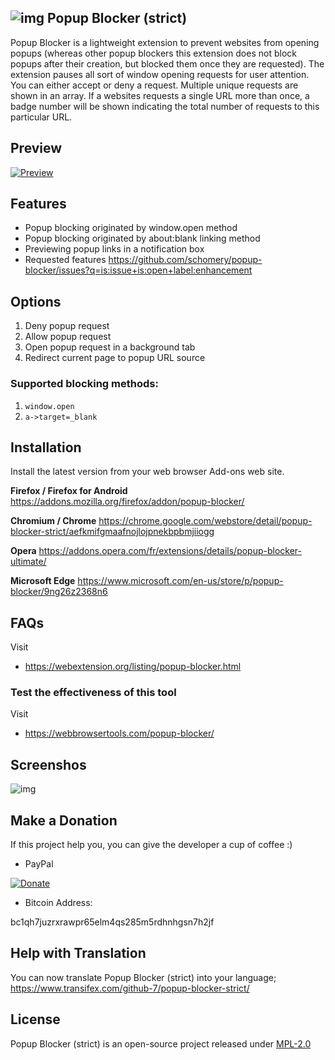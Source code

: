 ## ![img](https://raw.githubusercontent.com/schomery/popup-blocker/master/src/data/icons/32.png) Popup Blocker (strict)

Popup Blocker is a lightweight extension to prevent websites from opening popups (whereas other popup blockers this extension does not block popups after their creation, but blocked them once they are requested). The extension pauses all sort of window opening requests for user attention. You can either accept or deny a request. Multiple unique requests are shown in an array. If a websites requests a single URL more than once, a badge number will be shown indicating the total number of requests to this particular URL.

## Preview

[![Preview](https://img.youtube.com/vi/Jp-RaiTHzCQ/0.jpg)](https://www.youtube.com/watch?v=Jp-RaiTHzCQ)


## Features

- Popup blocking originated by window.open method
- Popup blocking originated by about:blank linking method
- Previewing popup links in a notification box
- Requested features https://github.com/schomery/popup-blocker/issues?q=is:issue+is:open+label:enhancement

## Options
1. Deny popup request
2. Allow popup request
3. Open popup request in a background tab
4. Redirect current page to popup URL source

### Supported blocking methods:
1. `window.open`
2. `a->target=_blank`

## Installation

Install the latest version from your web browser Add-ons web site.

**Firefox / Firefox for Android** https://addons.mozilla.org/firefox/addon/popup-blocker/

**Chromium / Chrome** https://chrome.google.com/webstore/detail/popup-blocker-strict/aefkmifgmaafnojlojpnekbpbmjiiogg

**Opera** https://addons.opera.com/fr/extensions/details/popup-blocker-ultimate/

**Microsoft Edge** https://www.microsoft.com/en-us/store/p/popup-blocker/9ng26z2368n6

## FAQs

Visit

* https://webextension.org/listing/popup-blocker.html

### Test the effectiveness of this tool

Visit

* https://webbrowsertools.com/popup-blocker/

## Screenshos

![img](https://addons.mozilla.org/user-media/previews/full/179/179585.png)

## Make a Donation

If this project help you, you can give the developer a cup of coffee :)

* PayPal

[![Donate](https://www.paypalobjects.com/en_US/i/btn/btn_donateCC_LG.gif)](https://www.paypal.com/cgi-bin/webscr?cmd=_donations&business=inbasic%2ecorp%40gmail%2ecom&lc=CA&item_name=support%20extension%20development&currency_code=USD&bn=PP%2dDonationsBF%3abtn_donate_LG%2egif%3aNonHosted)

* Bitcoin Address:

bc1qh7juzrxrawpr65elm4qs285m5rdhnhgsn7h2jf

## Help with Translation

You can now translate Popup Blocker (strict) into your language; https://www.transifex.com/github-7/popup-blocker-strict/

## License

Popup Blocker (strict) is an open-source project released under [MPL-2.0](https://github.com/schomery/popup-blocker/blob/master/LICENSE)

